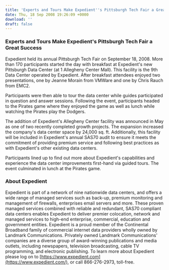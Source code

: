 ```yaml
---
title: 'Experts and Tours Make Expedient''s Pittsburgh Tech Fair a Great Success'
date: Thu, 18 Sep 2008 19:26:09 +0000
download: ''
draft: false
---
```


### Experts and Tours Make Expedient's Pittsburgh Tech Fair a Great Success

Expedient held its annual Pittsburgh Tech Fair on September 18, 2008. More than 170 participants started the day with breakfast at Expedient's new Pittsburgh Data Center (at 1 Allegheny Center Mall). This facility is the 9th Data Center operated by Expedient. After breakfast attendees enjoyed two presentations, one by Jeanne Morain from VMWare and one by Chris Rauch from EMC2.

Participants were then able to tour the data center while guides participated in question and answer sessions. Following the event, participants headed to the Pirates game where they enjoyed the game as well as lunch while watching the Pirates play the Dodgers.

The addition of Expedient's Allegheny Center facility was announced in May as one of two recently completed growth projects. The expansion increased the company's data center space by 24,000 sq. ft. Additionally, this facility will be included in Expedient's annual SAS70 audit to ensure it meets the commitment of providing premium service and following best practices as with Expedient's other existing data centers.

Participants lined up to find out more about Expedient's capabilities and experience the data center improvements first-hand via guided tours. The event culminated in lunch at the Pirates game.

### About Expedient

Expedient is part of a network of nine nationwide data centers, and offers a wide range of managed services such as back-up, premium monitoring and management of firewalls, enterprises email servers and more. These proven managed services combined with reliable and redundant, SAS70 compliant data centers enables Expedient to deliver premier colocation, network and managed services to high-end enterprise, commercial, education and government entities. Expedient is a proud member of the Continental Broadband family of commercial internet data providers wholly owned by Landmark Communications. Privately owned Landmark Communications' companies are a diverse group of award-winning publications and media outlets, including newspapers, television broadcasting, cable TV programming, and electronic publishing. To learn more about Expedient please log on to [https://www.expedient.com](https://www.expedient.com/), or call 866-276-2973, toll-free.